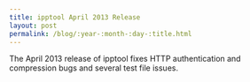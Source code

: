 ```yaml
---
title: ipptool April 2013 Release
layout: post
permalink: /blog/:year-:month-:day-:title.html
---
```


The April 2013 release of ipptool fixes HTTP authentication and compression bugs and several test file issues.

